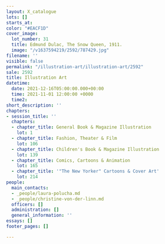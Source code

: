 ```yaml
---
layout: X_catalogue
lots: []
starts_at: 
color: "#EACF1D"
cover_image:
  lot_number: 31
  title: Edmund Dulac, The Snow Queen, 1911.
  image: "/v1637594219/2592/787429.jpg"
filename: ''
visible: false
permalink: "/illustration-art/illustration-art/2592"
sale: 2592
title: Illustration Art
datetime:
  date: 2021-12-16T05:00:00.000+00:00
  time: 2021-11-01 12:00:00 +0000
  time2: 
short_description: ''
chapters:
- session_title: ''
  chapters:
  - chapter_title: General Book & Magazine Illustration
    lot: 1
  - chapter_title: Fashion, Theater & Film
    lot: 106
  - chapter_title: Children's Book & Magazine Illustration
    lot: 139
  - chapter_title: Comics, Cartoons & Animation
    lot: 165
  - chapter_title: '"The New Yorker" Cartoons & Cover Art'
    lot: 214
people:
  main_contacts:
  - _people/laura-polucha.md
  - _people/christine-von-der-linn.md
  officers: []
  administration: []
  general_information: ''
essays: []
footer_pages: []

---
```

